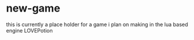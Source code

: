# new-game

this is currently a place holder for a game i plan on making in the lua based engine LOVEPotion
